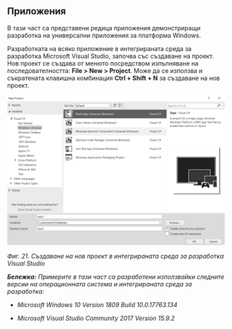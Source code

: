 ## Приложения

В тази част са представени редица приложения демонстриращи разработка на универсални приложения за платформа Windows.

Разработката на всяко приложение в интегрираната среда за разработка Microsoft Visual Studio, започва със създаване на проект. Нов проект се създава от менюто посредством изпълняване на последователността: **File &gt; New &gt; Project**. Може да се използва и съкратената клавишна комбинация **Ctrl + Shift + N** за създаване на нов проект.

![](/images/21.png)

_Фиг. 21. Създаване на нов проект в интегрираната среда за разработка Visual Studio_

_**Бележка:** Примерите в тази част са разработени използвайки следните версии на операционната система и интегрираната среда за разработка:_

* _Microsoft Windows 10 Version 1809 Build 10.0.17763.134_

* _Microsoft Visual Studio Community 2017 Version 15.9.2_



